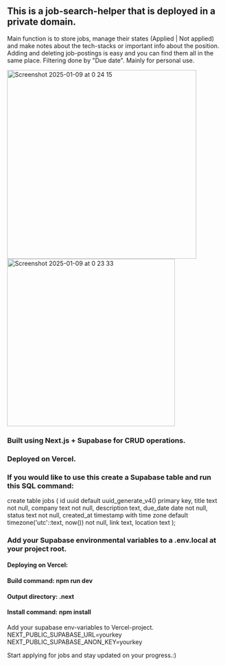 ## This is a job-search-helper that is deployed in a private domain.
Main function is to store jobs, manage their states (Applied | Not applied) and make notes about the tech-stacks or important info about the position. 
Adding and deleting job-postings is easy and you can find them all in the same place. Filtering done by "Due date".
Mainly for personal use.


<img width="441" alt="Screenshot 2025-01-09 at 0 24 15" src="https://github.com/user-attachments/assets/11413028-5bfb-4178-b6af-d3bfcbafa7b2" />

<img width="391" alt="Screenshot 2025-01-09 at 0 23 33" src="https://github.com/user-attachments/assets/bba79a32-2800-477d-a233-6f788a07b3d5" />





### Built using Next.js + Supabase for CRUD operations.

### Deployed on Vercel. 

### If you would like to use this create a Supabase table and run this SQL command:

create table jobs (
  id uuid default uuid_generate_v4() primary key,
  title text not null,
  company text not null,
  description text,
  due_date date not null,
  status text not null,
  created_at timestamp with time zone default timezone('utc'::text, now()) not null,
  link text,
  location text
);

### Add your Supabase environmental variables to a .env.local at your project root.

#### Deploying on Vercel:
#### Build command: npm run dev
#### Output directory: .next
#### Install command: npm install

Add your supabase env-variables to Vercel-project.
NEXT_PUBLIC_SUPABASE_URL=yourkey
NEXT_PUBLIC_SUPABASE_ANON_KEY=yourkey

Start applying for jobs and stay updated on your progress.:)









